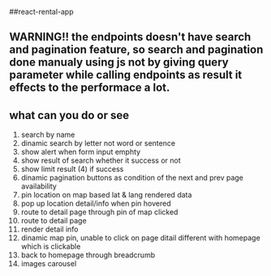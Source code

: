 ##react-rental-app

## WARNING!! the endpoints doesn't have search and pagination feature, so search and pagination done manualy using js not by giving query parameter while calling endpoints as result it effects to the performace a lot.

## what can you do or see
1. search by name
2. dinamic search by letter not word or sentence
3. show alert when form input emphty
4. show result of search whether it success or not
5. show limit result (4) if success
6. dinamic pagination buttons as condition of the next and prev page availability 
7. pin location on map based lat & lang rendered data
8. pop up location detail/info when pin hovered
9. route to detail page through pin of map clicked
10. route to detail page
11. render detail info
12. dinamic map pin, unable to click on page ditail different with homepage which is clickable
13. back to homepage through breadcrumb
14. images carousel
